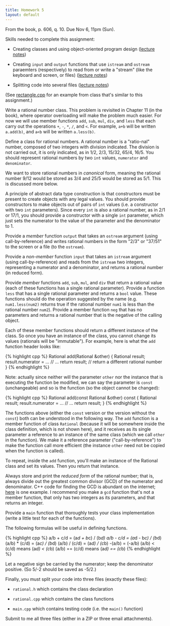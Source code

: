 ```yaml
---
title: Homework 5
layout: default
---
```


From the book, p. 606, q. 10. Due Nov 6, 11pm (Sun).

Skills needed to complete this assignment:

  - Creating classes and using object-oriented program design ([lecture notes](/lecture/classes-and-object-orientation.html))

  - Creating `input` and `output` functions that use `istream` and `ostream`
    paraemters (respectively) to read from or write a "stream" (like the
    keyboard and screen, or files) ([lecture notes](/lecture/classes-and-object-orientation-2.html))

  - Splitting code into several files ([lecture notes](/lecture/splitting-code.html))

(See [rectangle.cpp](/code/rectangle-cpp.html) for an example from
class that's similar to this assignment.)

Write a rational number class. This problem is revisited in Chapter 11 (in the
book), where operator overloading will make the problem much easier. For now we
will use member functions `add`, `sub`, `mul`, `div`, and `less` that each
carry out the operations `+`, `-`, `*`, `/`, and `<`. For example, `a+b` will
be written `a.add(b)`, and `a<b` will be written `a.less(b)`.

Define a class for rational numbers. A rational number is a "ratio-nal" number,
composed of two integers with division indicated. The division is not carried
out, it is only indicated, as in 1/2, 2/3, 15/32, 65/4, 16/5. You should
represent rational numbers by two `int` values, `numerator` and `denominator`.

We want to store rational numbers in *canonical* form, meaning the rational
number 9/12 would be stored as 3/4 and 25/5 would be stored as 5/1. This is
discussed more below.

A principle of abstract data type construction is that constructors must be
present to create objects with any legal values. You should provide
constructors to make objects out of pairs of `int` values (i.e. a constructor
with two `int` parameters). Since every `int` is also a rational number, as in
2/1 or 17/1, you should provide a constructor with a single `int` parameter,
which just sets the numerator to the value of the parameter and the denominator
to 1.

Provide a *member* function `output` that takes an `ostream` argument (using
call-by-reference) and writes rational numbers in the form "2/3" or "37/51" to
the screen or a file (to the `ostream`).

Provide a *non-member* function `input` that takes an `istream` argument (using
call-by-reference) and reads from the `istream` two integers, representing a
numerator and a denominator, and returns a rational number (in reduced form).

Provide *member* functions `add`, `sub`, `mul`, and `div` that return a
rational value (each of these functions has a single rational parameter).
Provide a function `less` that has a single rational parameter and returns a
`bool` value. These functions should do the operation suggested by the name
(e.g. `num1.less(num2)` returns true if the rational number `num1` is less than
the rational number `num2`).  Provide a member function `neg` that has no
parameters and returns a rational number that is the negative of the calling
object.

Each of these member functions should return a different instance of the class.
So once you have an instance of the class, you cannot change its values
(rationals will be "immutable"). For example, here is what the `add` function
header looks like:

{% highlight cpp %}
Rational add(Rational &other)
{
    Rational result;
    result.numerator = ...
    // ...
    return result;  // return a different rational number
}
{% endhighlight %}

Note: actually since neither will the parameter `other` nor the instance that
is executing the function be modified, we can say the parameter is `const`
(unchangeable) and so is the function (so the object cannot be changed):

{% highlight cpp %}
Rational add(const Rational &other) const
{
    Rational result;
    result.numerator = ...
    // ...
    return result;
}
{% endhighlight %}

The functions above (either the `const` version or the version without the
`const`) both can be understood in the following way. The `add` function is a
member function of class `Rational` (because it will be somewhere inside the
class definition, which is not shown here), and it receives as its single
parameter a reference to an instance of the same class (which we call `other`
in the function). We make it a reference parameter ("call-by-reference") to
make the function call more efficient (the instance `other` need not be copied
when the function is called).

To repeat, inside the `add` function, you'll make an instance of the Rational
class and set its values. Then you return that instance.

Always store and print the *reduced form* of the rational number; that is,
always divide out the greatest common divisor (GCD) of the numerator and
denominator. C++ code for finding the GCD is abundant on the internet;
[here](http://www.aivosto.com/visustin/sample/gcd-c.html) is one example. I
recommend you make a `gcd` function that's not a member function, that only has
two integers as its parameters, and that returns an integer.

Provide a `main` function that thoroughly tests your class implementation
(write a little test for each of the functions).

The following formulas will be useful in defining functions.

{% highlight cpp %}
a/b + c/d = (a*d + b*c) / (b*d)
a/b - c/d = (a*d - b*c) / (b*d)
(a/b) * (c/d) = (a*c) / (b*d)
(a/b) / (c/d) = (a*d) / (c*b)
-(a/b) = (-a/b)
(a/b) < (c/d) means (a*d) < (c*b)
(a/b) == (c/d) means (a*d) == (c*b)
{% endhighlight %}

Let a negative sign be carried by the numerator; keep the denominator positive.
(So 5/-2 should be saved as -5/2.)

Finally, you must split your code into three files (exactly these files):

  - `rational.h` which contains the class declaration

  - `rational.cpp` which contains the class functions

  - `main.cpp` which contains testing code (i.e. the `main()` function)

Submit to me all three files (either in a ZIP or three email attachments).

